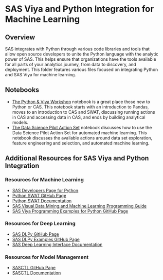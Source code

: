 # SAS Viya and Python Integration for Machine Learning

## Overview

SAS integrates with Python through various code libraries and tools that allow open source developers to unite the Python language with the analytic power of SAS.  This helps ensure that organizations have the tools available for all parts of your analytics journey, from data to discovery, and deployment. This folder features various files focused on integrating Python and SAS Viya for machine learning.

## Notebooks

* [The Python & Viya Workshop](https://github.com/sassoftware/sas-viya-machine-learning/blob/master/Python-integration/Python_Viya_Workshop.ipynb) notebook is a great place those new to Python or CAS. This notebook starts with an introduction to Pandas, moves to an introduction to CAS and SWAT, discussing running actions in CAS and accessing data in CAS, and ends by building analytical models.
* [The Data Science Pilot Action Set](https://github.com/sassoftware/sas-viya-machine-learning/blob/master/Python-integration/The%20Data%20Science%20Pilot%20Action%20Set.ipynb) notebook discusses how to use the Data Science Pilot Action Set for automated machine learning. This notebook discusses the available actions around data set exploration, feature engineering and selection, and automated machine learning.

## Additional Resources for SAS Viya and Python Integration

### Resources for Machine Learning

* [SAS Developers Page for Python](https://developer.sas.com/guides/python.html)
* [Python SWAT GitHub Page](https://github.com/sassoftware/python-swat)
* [Python SWAT Documentation](https://developer.sas.com/apis/swat/python/v1.4.0/)
* [SAS Visual Data Mining and Machine Learning Programming Guide](https://go.documentation.sas.com/?docsetId=casactml&docsetTarget=titlepage.htm&docsetVersion=8.5&locale=en)
* [SAS Viya Programming Examples for Python GitHub Page](https://github.com/sassoftware/sas-viya-programming/tree/master/python)

### Resources for Deep Learning

* [SAS DLPy GitHub Page](https://github.com/sassoftware/python-dlpy)
* [SAS DLPy Examples GitHub Page](https://github.com/sassoftware/python-dlpy/tree/master/examples)
* [SAS Deep Learning Interface Documentation](https://sassoftware.github.io/python-dlpy/index.html)

### Resources for Model Management

* [SASCTL GitHub Page](https://github.com/sassoftware/python-sasctl)
* [SASCTL Documentation](https://sassoftware.github.io/python-sasctl/)
